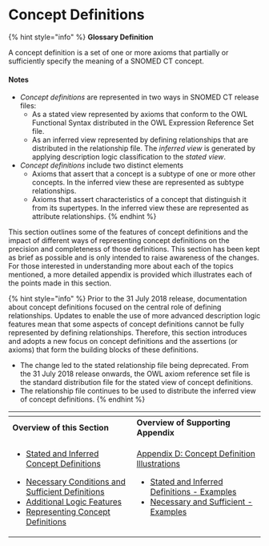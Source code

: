 # Concept Definitions

{% hint style="info" %}
**Glossary Definition**

A concept definition is a set of one or more axioms that partially or sufficiently specify the meaning of a SNOMED CT concept.

#### Notes <a href="#id-2.3conceptdefinitions-notes" id="id-2.3conceptdefinitions-notes"></a>

* _Concept definitions_ are represented in two ways in SNOMED CT release files:
  * As a stated view represented by axioms that conform to the OWL Functional Syntax distributed in the OWL Expression Reference Set file.
  * As an inferred view represented by defining relationships that are distributed in the relationship file. The _inferred view_ is generated by applying description logic classification to the _stated view_.
* _Concept definitions_ include two distinct elements
  * Axioms that assert that a concept is a subtype of one or more other concepts. In the inferred view these are represented as subtype relationships.
  * Axioms that assert characteristics of a concept that distinguish it from its supertypes. In the inferred view these are represented as attribute relationships.
{% endhint %}

This section outlines some of the features of concept definitions and the impact of different ways of representing concept definitions on the precision and completeness of those definitions. This section has been kept as brief as possible and is only intended to raise awareness of the changes. For those interested in understanding more about each of the topics mentioned, a more detailed appendix is provided which illustrates each of the points made in this section.

{% hint style="info" %}
Prior to the 31 July 2018 release, documentation about concept definitions focused on the central role of defining relationships. Updates to enable the use of more advanced description logic features mean that some aspects of concept definitions cannot be fully represented by defining relationships. Therefore, this section introduces and adopts a new focus on concept definitions and the assertions (or axioms) that form the building blocks of these definitions.

* The change led to the stated relationship file being deprecated. From the 31 July 2018 release onwards, the OWL axiom reference set file is the standard distribution file for the stated view of concept definitions.
* The relationship file continues to be used to distribute the inferred view of concept definitions.
{% endhint %}

<table data-header-hidden data-full-width="true"><thead><tr><th width="344.01953125"></th><th width="379.60546875" valign="top"></th></tr></thead><tbody><tr><td><strong>Overview of this Section</strong></td><td valign="top"><strong>Overview of Supporting Appendix</strong></td></tr><tr><td><ul><li><a href="2.3.1-stated-and-inferred-concept-definitions.md">Stated and Inferred Concept Definitions</a></li></ul><ul><li><a href="2.3.2-necessary-conditions-and-sufficient-definitions.md">Necessary Conditions and Sufficient Definitions</a></li><li><a href="2.3.3-additional-logic-features.md">Additional Logic Features</a></li><li><a href="2.3.4 representing-concept-definitions/">Representing Concept Definitions</a></li></ul></td><td valign="top"><p><a href="../../appendices/appendix-d-concept-definition-illustrations/">Appendix D: Concept Definition Illustrations</a></p><p></p><ul><li><a href="../../appendices/appendix-d-concept-definition-illustrations/d1-stated-and-inferred-definitions-examples.md">Stated and Inferred Definitions - Examples</a></li><li><a href="../../appendices/appendix-d-concept-definition-illustrations/d2-necessary-and-sufficient-examples.md">Necessary and Sufficient - Examples</a></li></ul></td></tr></tbody></table>
